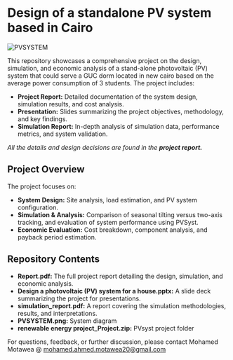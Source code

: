 # Design of a standalone PV system based in Cairo
![PVSYSTEM](https://github.com/user-attachments/assets/323cde58-6b64-4750-814b-9e57bea028e4)

This repository showcases a comprehensive project on the design, simulation, and economic analysis of a stand-alone photovoltaic (PV) system that could serve a GUC dorm located in new cairo based on the average power consumption of 3 students. The project includes:

- **Project Report:** Detailed documentation of the system design, simulation results, and cost analysis.
- **Presentation:** Slides summarizing the project objectives, methodology, and key findings.
- **Simulation Report:** In-depth analysis of simulation data, performance metrics, and system validation.
  
*All the details and design decisions are found in the **project report.***
## Project Overview

The project focuses on:
- **System Design:** Site analysis, load estimation, and PV system configuration.
- **Simulation & Analysis:** Comparison of seasonal tilting versus two-axis tracking, and evaluation of system performance using PVSyst.
- **Economic Evaluation:** Cost breakdown, component analysis, and payback period estimation.

## Repository Contents

- **Report.pdf:** The full project report detailing the design, simulation, and economic analysis.
- **Design a photovoltaic (PV) system for a house.pptx:** A slide deck summarizing the project for presentations.
- **simulation_report.pdf:** A report covering the simulation methodologies, results, and interpretations.
- **PVSYSTEM.png:** System diagram
- **renewable energy project_Project.zip:** PVsyst project folder

For questions, feedback, or further discussion, please contact Mohamed Motawea @ mohamed.ahmed.motawea20@gmail.com
